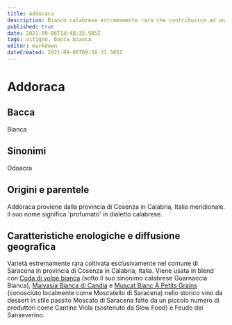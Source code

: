 ```yaml
---
title: Addoraca
description: Bianco calabrese estremamente raro che contribuisce ad un altrettanto raro vino da dessert.
published: true
date: 2021-09-06T14:48:35.985Z
tags: vitigno, bacca bianca
editor: markdown
dateCreated: 2021-09-06T09:38:31.385Z
---
```


# Addoraca

## Bacca
Bianca

## Sinonimi
Odoacra


## Origini e parentele
Addoraca proviene dalla provincia di Cosenza in Calabria, Italia meridionale. Il suo nome significa 'profumato' in dialetto calabrese.

## Caratteristiche enologiche e diffusione geografica
Varietà estremamente rara coltivata esclusivamente nel comune di Saracena in provincia di Cosenza in Calabria, Italia. Viene usata in blend con [Coda di volpe bianca](/vitigni/bacca-bianca/coda-di-volpe-bianca) (sotto il suo sinonimo calabrese Guarnaccia Bianca), [Malvasia Bianca di Candia](/vitigni/Italia/bacca-bianca/malvasia-bianca-di-candia) e [Muscat Blanc À Petits Grains](/vitigni/Francia/bacca-bianca/muscat-blanc-a-petit-grains) (conosciuto localmente come Moscatello di Saracena) nello storico vino da dessert in stile passito Moscato di Saracena fatto da un piccolo numero di produttori come Cantine Viola (sostenuto da Slow Food) e Feudo dei Sanseverino.


